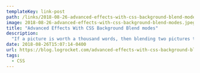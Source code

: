 ```yaml
---
templateKey: link-post
path: /links/2018-08-26-advanced-effects-with-css-background-blend-modes
image: 2018-08-26-advanced-effects-with-css-background-blend-modes.jpeg
title: "Advanced Effects With CSS Background Blend modes"
description:
  "If a picture is worth a thousand words, then blending two pictures together must be worth many times that. Likewise, the design possibilities that open up with the availability of blend modes in CSS are likely greater than you realize."
date: 2018-08-26T15:07:14-0400
url: https://blog.logrocket.com/advanced-effects-with-css-background-blend-modes-4b750198522a
tags:
  - CSS
---
```

